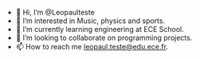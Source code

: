 - 👋 Hi, I’m @Leopaulteste
- 👀 I’m interested in Music, physics and sports.
- 🌱 I’m currently learning engineering at ECE School.
- 💞️ I’m looking to collaborate on programming projects.
- 📫 How to reach me leopaul.teste@edu.ece.fr.

<!---
Leopaulteste/Leopaulteste is a ✨ special ✨ repository because its `README.md` (this file) appears on your GitHub profile.
You can click the Preview link to take a look at your changes.
--->
